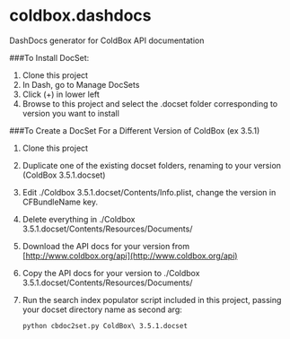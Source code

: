 coldbox.dashdocs
================

DashDocs generator for ColdBox API documentation

###To Install DocSet:

1. Clone this project
2. In Dash, go to Manage DocSets
3. Click (+) in lower left
4. Browse to this project and select the .docset folder corresponding to version you want to install

###To Create a DocSet For a Different Version of ColdBox (ex 3.5.1)

1. Clone this project
2. Duplicate one of the existing docset folders, renaming to your version (ColdBox 3.5.1.docset)
3. Edit ./Coldbox 3.5.1.docset/Contents/Info.plist, change the version in CFBundleName key.
4. Delete everything in ./Coldbox 3.5.1.docset/Contents/Resources/Documents/
5. Download the API docs for your version from [http://www.coldbox.org/api](http://www.coldbox.org/api)
6. Copy the API docs for your version to ./Coldbox 3.5.1.docset/Contents/Resources/Documents/
7. Run the search index populator script included in this project, passing your docset directory name as second arg: 

	`python cbdoc2set.py ColdBox\ 3.5.1.docset`

